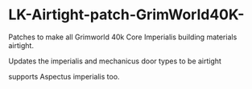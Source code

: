 # LK-Airtight-patch-GrimWorld40K-
Patches to make all Grimworld 40k Core Imperialis building materials airtight.

Updates the imperialis and mechanicus door types to be airtight 

supports Aspectus imperialis too.
